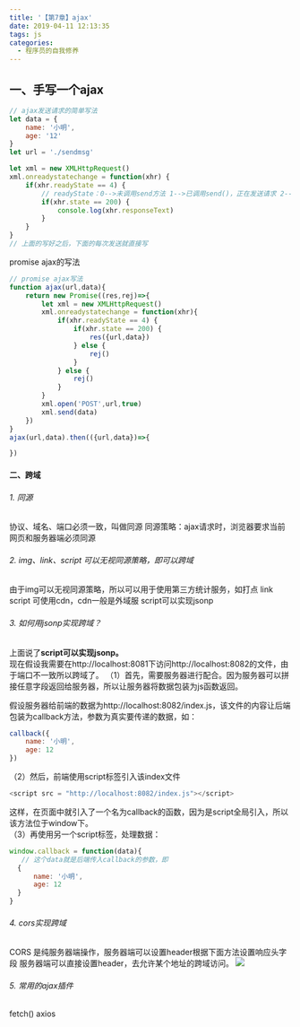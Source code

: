 ```yaml
---
title: '【第7章】ajax'
date: 2019-04-11 12:13:35
tags: js
categories:
  - 程序员的自我修养
---
```

<meta name="referrer" content="no-referrer">

## 一、手写一个ajax
```js
// ajax发送请求的简单写法
let data = {
    name: '小明',
    age: '12'
}
let url = './sendmsg'

let xml = new XMLHttpRequest()
xml.onreadystatechange = function(xhr) {
    if(xhr.readyState == 4) {
        // readyState：0-->未调用send方法 1-->已调用send()，正在发送请求 2-->send()发送完成，已经接收到全部响应内容，3-->正在解析响应内容
        if(xhr.state == 200) {
            console.log(xhr.responseText)
        }
    }
}
// 上面的写好之后，下面的每次发送就直接写
```
promise ajax的写法
```js
// promise ajax写法
function ajax(url,data){
    return new Promise((res,rej)=>{
        let xml = new XMLHttpRequest()
        xml.onreadystatechange = function(xhr){
            if(xhr.readyState == 4) {
                if(xhr.state == 200) {
                    res({url,data})
                } else {
                    rej()
                }
            } else {
                rej()
            }
        }
        xml.open('POST',url,true)
        xml.send(data)
    })
}
ajax(url,data).then(({url,data})=>{

})
```
#### 二、跨域
###### 1. 同源
协议、域名、端口必须一致，叫做同源
同源策略：ajax请求时，浏览器要求当前网页和服务器端必须同源
###### 2. img、link、script 可以无视同源策略，即可以跨域
由于img可以无视同源策略，所以可以用于使用第三方统计服务，如打点
link script 可使用cdn，cdn一般是外域服
script可以实现jsonp
###### 3. 如何用jsonp实现跨域？
上面说了**script可以实现jsonp。**<br>
现在假设我需要在http://localhost:8081下访问http://localhost:8082的文件，由于端口不一致所以跨域了。
（1）首先，需要服务器进行配合。因为服务器可以拼接任意字段返回给服务器，所以让服务器将数据包装为js函数返回。

假设服务器给前端的数据为http://localhost:8082/index.js，该文件的内容让后端包装为callback方法，参数为真实要传递的数据，如：
```js
callback({
    name: '小明',
    age: 12
})
```
（2）然后，前端使用script标签引入该index文件
```js
<script src = "http://localhost:8082/index.js"></script>
```
这样，在页面中就引入了一个名为callback的函数，因为是script全局引入，所以该方法位于window下。<br>
（3）再使用另一个script标签，处理数据：
```js
window.callback = function(data){
   // 这个data就是后端传入callback的参数，即
  {
      name: '小明',
      age: 12
  }
}
```
###### 4. cors实现跨域
CORS 是纯服务器端操作，服务器端可以设置header根据下面方法设置响应头字段
服务器端可以直接设置header，去允许某个地址的跨域访问。
![](https://upload-images.jianshu.io/upload_images/20892169-efbefcbd891c78b8.png?imageMogr2/auto-orient/strip%7CimageView2/2/w/1240)

###### 5. 常用的ajax插件
fetch() axios 

